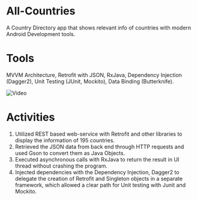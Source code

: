 # All-Countries
A Country Directory app that shows relevant info of countries with modern Android Development tools.

# Tools
MVVM Architecture, Retrofit with JSON, RxJava, Dependency Injection (Dagger2), Unit Testing (JUnit, Mockito), Data Binding (Butterknife).

![Video](https://github.com/mufratkarim/All-Countries/blob/master/all_countries.gif)

# Activities 

1. Utilized REST based web-service with Retrofit and other libraries to display the information of 195 countries.
2. Retrieved the JSON data from back end through HTTP requests and used Gson to convert them as Java Objects. 
3. Executed asynchronous calls with RxJava to return the result in UI thread without crashing the program. 
4. Injected dependencies with the Dependency Injection, Dagger2 to delegate the creation of Retrofit and Singleton objects in a separate framework, which allowed a clear path for Unit testing with Junit and Mockito. 
